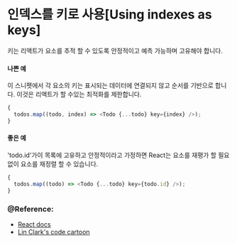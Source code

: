 # 인덱스를 키로 사용[Using indexes as keys]

키는 리액트가 요소를 추적 할 수 있도록 안정적이고 예측 가능하며 고유해야 합니다.

#### 나쁜 예

이 스니펫에서 각 요소의 키는 표시되는 데이터에 연결되지 않고 순서를 기반으로 합니다. 이것은 리액트가 할 수있는 최적화를 제한합니다.

```javascript
{
  todos.map((todo, index) => <Todo {...todo} key={index} />);
}
```

#### 좋은 예

'todo.id'가이 목록에 고유하고 안정적이라고 가정하면 React는 요소를 재평가 할 필요없이 요소를 재정렬 할 수 있습니다.

```javascript
{
  todos.map((todo) => <Todo {...todo} key={todo.id} />);
}
```

### @Reference:

- [React docs](https://reactjs.org/docs/reconciliation.html#tradeoffs)
- [Lin Clark's code cartoon](https://youtu.be/-t8eOoRsJ7M?t=981)
